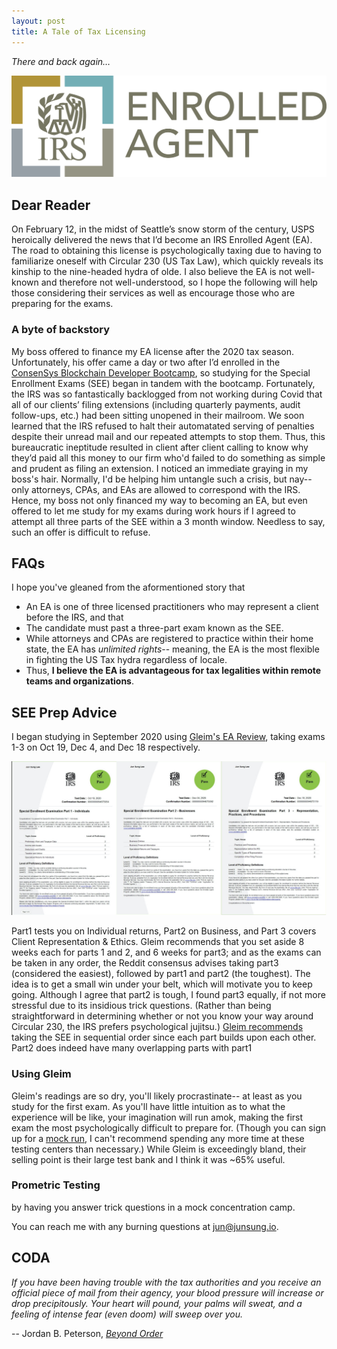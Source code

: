 ```yaml
---
layout: post
title: A Tale of Tax Licensing
---
```


*There and back again…*

[![IRS Enrolled Agent logo](../images/EA.png "IRS Enrolled Agent")](https://www.linkedin.com/in/junsunglee/) 


## Dear Reader

On February 12, in the midst of Seattle’s snow storm of the century, USPS heroically delivered the news that I’d become an IRS Enrolled Agent (EA). The road to obtaining this license is psychologically taxing due to having to familiarize oneself with Circular 230 (US Tax Law), which quickly reveals its kinship to the nine-headed hydra of olde. I also believe the EA is not well-known and therefore not well-understood, so I hope the following will help those considering their services as well as encourage those who are preparing for the exams. 


### A byte of backstory

My boss offered to finance my EA license after the 2020 tax season. Unfortunately, his offer came a day or two after I’d enrolled in the [ConsenSys Blockchain Developer Bootcamp](https://junsung.io/ConsenSys-Blockchain-Developer-Bootcamp/), so studying for the Special Enrollment Exams (SEE) began in tandem with the bootcamp. Fortunately, the IRS was so fantastically backlogged from not working during Covid that all of our clients’ filing extensions (including quarterly payments, audit follow-ups, etc.) had been sitting unopened in their mailroom. We soon learned that the IRS refused to halt their automatated serving of penalties despite their unread mail and our repeated attempts to stop them. Thus, this bureaucratic ineptitude resulted in client after client calling to know why they’d paid all this money to our firm who'd failed to do something as simple and prudent as filing an extension. I noticed an immediate graying in my boss's hair. Normally, I'd be helping him untangle such a crisis, but nay-- only attorneys, CPAs, and EAs are allowed to correspond with the IRS. Hence, my boss not only financed my way to becoming an EA, but even offered to let me study for my exams during work hours if I agreed to attempt all three parts of the SEE within a 3 month window. Needless to say, such an offer is difficult to refuse.


## FAQs

I hope you've gleaned from the aformentioned story that
- An EA is one of three licensed practitioners who may represent a client before the IRS, and that 
- The candidate must past a three-part exam known as the SEE. 
- While attorneys and CPAs are registered to practice within their home state, the EA has *unlimited rights*-- meaning, the EA is the most flexible in fighting the US Tax hydra regardless of locale. 
- Thus, **I believe the EA is advantageous for tax legalities within remote teams and organizations**. 


## SEE Prep Advice

I began studying in September 2020 using [Gleim's EA Review](https://www.gleim.com/enrolled-agent-review/), taking exams 1-3 on Oct 19, Dec 4, and Dec 18 respectively. 

![SEE Results](../images/SEE.png)  

Part1 tests you on Individual returns, Part2 on Business, and Part 3 covers Client Representation & Ethics. Gleim recommends that you set aside 8 weeks each for parts 1 and 2, and 6 weeks for part3; and as the exams can be taken in any order, the Reddit consensus advises taking part3 (considered the easiest), followed by part1 and part2 (the toughest). The idea is to get a small win under your belt, which will motivate you to keep going. Although I agree that part2 is tough, I found part3 equally, if not more stressful due to its insidious trick questions. (Rather than being straightforward in determining whether or not you know your way around Circular 230, the IRS prefers psychological jujitsu.) [Gleim recommends](https://www.gleim.com/enrolled-agent-review/blog/ea-exam-study-schedule-tcja/) taking the SEE in sequential order since each part builds upon each other. Part2 does indeed have many overlapping parts with part1


### Using Gleim

Gleim's readings are so dry, you'll likely procrastinate-- at least as you study for the first exam. As you'll have little intuition as to what the experience will be like, your imagination will run amok, making the first exam the most psychologically difficult to prepare for. (Though you can sign up for a [mock run](https://www.prometric.com/test-takers/search/irs), I can't recommend spending any more time at these testing centers than necessary.) While Gleim is exceedingly bland, their selling point is their large test bank and I think it was ~65% useful.


### Prometric Testing

by having you answer trick questions in a mock concentration camp. 



You can reach me with any burning questions at [jun@junsung.io](jun@junsung.io).


## CODA

*If you have been having trouble with the tax authorities and you receive an official piece of mail from their agency, your blood pressure will increase or drop precipitously. Your heart will pound, your palms will sweat, and a feeling of intense fear (even doom) will sweep over you.* 

-- Jordan B. Peterson, [*Beyond Order*](https://smile.amazon.com/Beyond-Order-More-Rules-Life/dp/0593084640)
